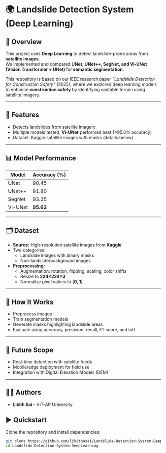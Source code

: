 # 🌍 Landslide Detection System (Deep Learning)

## 📌 Overview
This project uses **Deep Learning** to detect landslide-prone areas from **satellite images**.  
We implemented and compared **UNet, UNet++, SegNet, and Vi-UNet (Vision Transformer + UNet)** for **semantic segmentation**.  

This repository is based on our IEEE research paper *"Landslide Detection for Construction Safety"* (2025), where we explored deep learning models to enhance **construction safety** by identifying unstable terrain using satellite imagery.

---

## 🚀 Features
- Detects landslides from satellite imagery  
- Multiple models tested; **Vi-UNet** performed best (≈95.6% accuracy)  
- Dataset: Kaggle satellite images with masks (details below)  

---

## 📊 Model Performance
| Model   | Accuracy (%) |
|---------|--------------|
| UNet    | 90.45 |
| UNet++  | 91.80 |
| SegNet  | 93.25 |
| Vi-UNet | **95.62** |

---

## 🗂️ Dataset
- **Source:** High-resolution satellite images from **Kaggle**  
- Two categories:  
  - Landslide images with binary masks  
  - Non-landslide/background images  
- **Preprocessing:**  
  - Augmentation: rotation, flipping, scaling, color shifts  
  - Resize to **224×224×3**  
  - Normalize pixel values to **[0, 1]**  

---
## 🧠 How It Works
- Preprocess images  
- Train segmentation models  
- Generate masks highlighting landslide areas  
- Evaluate using accuracy, precision, recall, F1-score, and IoU  

---

## 🔮 Future Scope
- Real-time detection with satellite feeds  
- Mobile/edge deployment for field use  
- Integration with Digital Elevation Models (DEM)  

---

## 🧑‍💻 Authors
- **Likith Sai** – VIT-AP University  


## ▶️ Quickstart
Clone the repository and install dependencies:
```bash
git clone https://github.com/likith4sai/Landslide-Detection-System-DeepLearning.git
cd Landslide-Detection-System-DeepLearning


